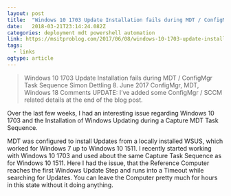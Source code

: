```yaml
---
layout: post 
title:  "Windows 10 1703 Update Installation fails during MDT / ConfigMgr Task Sequence - msitproblog" 
date:   2018-03-21T23:14:24.082Z 
categories: deployment mdt powershell automation
link: https://msitproblog.com/2017/06/08/windows-10-1703-update-installation-fails-mdt-task-sequence/ 
tags:
  - links
ogtype: article 
---
```


> Windows 10 1703 Update Installation fails during MDT / ConfigMgr Task Sequence Simon Dettling  8. June 2017  ConfigMgr, MDT, Windows  18 Comments
UPDATE: I’ve added some ConfigMgr / SCCM related details at the end of the blog post.

Over the last few weeks, I had an interesting issue regarding Windows 10 1703 and the Installation of Windows Updating during a Capture MDT Task Sequence.

MDT was configured to install Updates from a locally installed WSUS, which worked for Windows 7 up to Windows 10 1511. I recently started working with Windows 10 1703 and used about the same Capture Task Sequence as for Windows 10 1511. Here I had the issue, that the Reference Computer reaches the first Windows Update Step and runs into a Timeout while searching for Updates. You can leave the Computer pretty much for hours in this state without it doing anything.